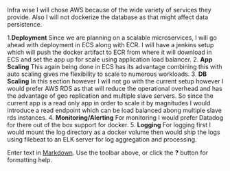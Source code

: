 Infra wise I will chose AWS because of the wide variety of services they provide. 
Also I will not dockerize the database as that might affect data persistence.

1.**Deployment**
	Since we are planning on a scalable microservices, I will go ahead with deployment in ECS along with ECR.
    I will have a jenkins setup which will push the docker artifact to ECR from where it will download in ECS and set the app up for scale using application load balancer.
2. **App Scaling**
	This again being done in ECS has its advantage combining this with auto scaling gives me flexibility to scale to numerous workloads.
3. **DB Scaling**
	In this section however I will not go with the current setup however I would prefer AWS RDS as that will reduce the operational overhead and has the advantage of geo replication and multiple slave servers.
    So since the current app is a read only app in order to scale it by magnitudes I would introduce a read endpoint which can be load balanced abong multiple slave rds instances.
4. **Monitoring/Alerting**
	For monitoring I would prefer Datadog for there out of the box support for docker.
5. **Logging**
	For logging first I would mount the log directory as a docker volume then would ship the logs using filebeat to an ELK server for log aggregation and processing.
    
    
Enter text in [Markdown](http://daringfireball.net/projects/markdown/). Use the toolbar above, or click the **?** button for formatting help.
